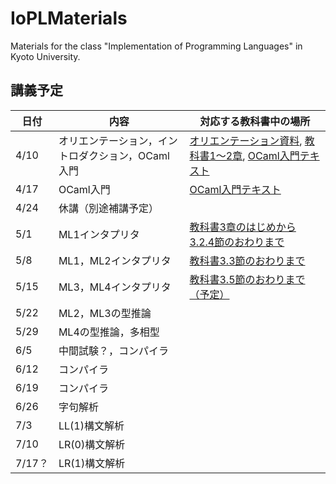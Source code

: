 # IoPLMaterials
Materials for the class "Implementation of Programming Languages" in Kyoto University.

## 講義予定
|日付|内容|対応する教科書中の場所|
|-----------|------------|------------|
|4/10|オリエンテーション，イントロダクション，OCaml入門|[オリエンテーション資料](misc/orientation.pdf), [教科書1〜2章](textbook/IoPLTextbook.pdf), [OCaml入門テキスト](textbook/mltext.pdf)|
|4/17|OCaml入門|[OCaml入門テキスト](textbook/mltext.pdf)|
|4/24|休講（別途補講予定）||
|5/1|ML1インタプリタ|[教科書3章のはじめから3.2.4節のおわりまで](textbook/IoPLTextbook.pdf)|
|5/8|ML1，ML2インタプリタ|[教科書3.3節のおわりまで](textbook/IoPLTextbook.pdf)|
|5/15|ML3，ML4インタプリタ|[教科書3.5節のおわりまで（予定）](textbook/IoPLTextbook.pdf)|
|5/22|ML2，ML3の型推論||
|5/29|ML4の型推論，多相型||
|6/5|中間試験？，コンパイラ||
|6/12|コンパイラ||
|6/19|コンパイラ||
|6/26|字句解析||
|7/3|LL(1)構文解析||
|7/10|LR(0)構文解析||
|7/17？|LR(1)構文解析||
